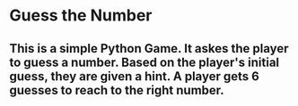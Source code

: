 <h1> Guess the Number </h1>


<h2> This is a simple Python Game. It askes the player to guess a number. 
  Based on the player's initial guess, they are given a hint. 
  A player gets 6 guesses to reach to the right number. </h2>

